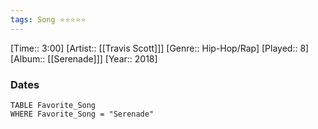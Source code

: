 ```yaml
---
tags: Song ⭐⭐⭐⭐⭐ 
---
```

[Time:: 3:00]
[Artist:: [[Travis Scott]]]
[Genre:: Hip-Hop/Rap]
[Played:: 8]
[Album:: [[Serenade]]]
[Year:: 2018]
### Dates
````dataview
TABLE Favorite_Song
WHERE Favorite_Song = "Serenade"
````